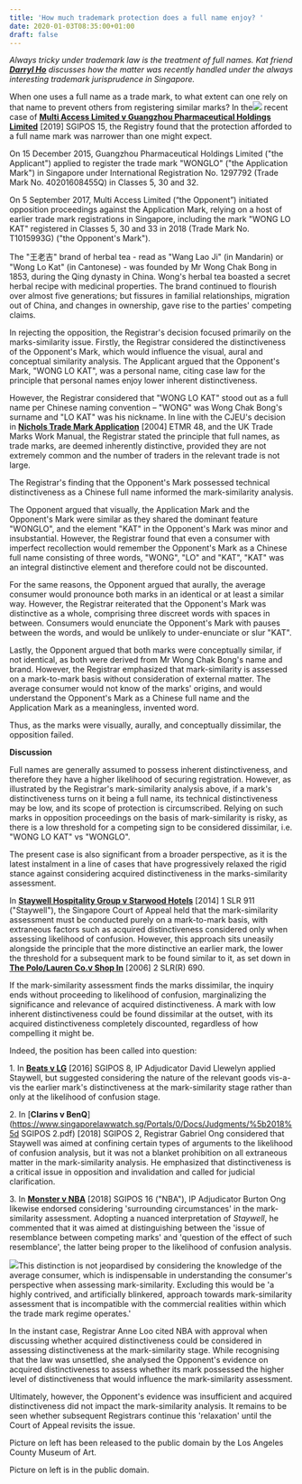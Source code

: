```yaml
---
title: 'How much trademark protection does a full name enjoy? '
date: 2020-01-03T08:35:00+01:00
draft: false
---
```


  

_Always tricky under trademark law is the treatment of full names. Kat friend [**Darryl Ho**](https://www.twobirds.com/en/our-lawyers/d/darryl-ho) discusses how the matter was recently handled under the always interesting trademark jurisprudence in Singapore._  
  
When one uses a full name as a trade mark, to what extent can one rely on that name to prevent others from registering similar marks? In the[![](https://3.bp.blogspot.com/-1pL3O_Tp5gM/XgnebGHvGRI/AAAAAAAAG6U/pGYCulvvQI0rYcMaDRK2QnYYNo2iZ7GTQCLcBGAsYHQ/s400/Five_Piece_Tea_Service_with_Chrysanthemum_Design_LACMA_M.2006.132.10a-i.jpg)](https://3.bp.blogspot.com/-1pL3O_Tp5gM/XgnebGHvGRI/AAAAAAAAG6U/pGYCulvvQI0rYcMaDRK2QnYYNo2iZ7GTQCLcBGAsYHQ/s1600/Five_Piece_Tea_Service_with_Chrysanthemum_Design_LACMA_M.2006.132.10a-i.jpg) recent case of [**Multi Access Limited v Guangzhou Pharmaceutical Holdings Limited**](https://www.ipos.gov.sg/docs/default-source/resources-library/hearings-and-mediation/legal-decisions/2019/multi-access-v-guangzhou-pharmaceutical-holdings-2019-sgipos-15---ipos-case-summary.pdf) \[2019\] SGIPOS 15, the Registry found that the protection afforded to a full name mark was narrower than one might expect.  
  
On 15 December 2015, Guangzhou Pharmaceutical Holdings Limited ("the Applicant") applied to register the trade mark "WONGLO" ("the Application Mark") in Singapore under International Registration No. 1297792 (Trade Mark No. 40201608455Q) in Classes 5, 30 and 32.  
  
On 5 September 2017, Multi Access Limited (“the Opponent”) initiated opposition proceedings against the Application Mark, relying on a host of earlier trade mark registrations in Singapore, including the mark "WONG LO KAT" registered in Classes 5, 30 and 33 in 2018 (Trade Mark No. T1015993G) ("the Opponent's Mark").  
  
The "王老吉" brand of herbal tea - read as "Wang Lao Ji" (in Mandarin) or "Wong Lo Kat" (in Cantonese) - was founded by Mr Wong Chak Bong in 1853, during the Qing dynasty in China. Wong's herbal tea boasted a secret herbal recipe with medicinal properties. The brand continued to flourish over almost five generations; but fissures in familial relationships, migration out of China, and changes in ownership, gave rise to the parties' competing claims.  
  
In rejecting the opposition, the Registrar's decision focused primarily on the marks-similarity issue. Firstly, the Registrar considered the distinctiveness of the Opponent's Mark, which would influence the visual, aural and conceptual similarity analysis. The Applicant argued that the Opponent's Mark, "WONG LO KAT", was a personal name, citing case law for the principle that personal names enjoy lower inherent distinctiveness.  
  
However, the Registrar considered that "WONG LO KAT" stood out as a full name per Chinese naming convention – "WONG" was Wong Chak Bong's surname and "LO KAT" was his nickname. In line with the CJEU's decision in [**Nichols Trade Mark Application**](http://curia.europa.eu/juris/showPdf.jsf?text=&docid=49511&pageIndex=0&doclang=en&mode=lst&dir=&occ=first&part=1&cid=2149259) \[2004\] ETMR 48, and the UK Trade Marks Work Manual, the Registrar stated the principle that full names, as trade marks, are deemed inherently distinctive, provided they are not extremely common and the number of traders in the relevant trade is not large.  
  
The Registrar's finding that the Opponent's Mark possessed technical distinctiveness as a Chinese full name informed the mark-similarity analysis.  
  
The Opponent argued that visually, the Application Mark and the Opponent's Mark were similar as they shared the dominant feature "WONGLO", and the element "KAT" in the Opponent's Mark was minor and insubstantial. However, the Registrar found that even a consumer with imperfect recollection would remember the Opponent's Mark as a Chinese full name consisting of three words, "WONG", "LO" and "KAT", "KAT" was an integral distinctive element and therefore could not be discounted.  
  
For the same reasons, the Opponent argued that aurally, the average consumer would pronounce both marks in an identical or at least a similar way. However, the Registrar reiterated that the Opponent's Mark was distinctive as a whole, comprising three discreet words with spaces in between. Consumers would enunciate the Opponent's Mark with pauses between the words, and would be unlikely to under-enunciate or slur "KAT".  
  
Lastly, the Opponent argued that both marks were conceptually similar, if not identical, as both were derived from Mr Wong Chak Bong's name and brand. However, the Registrar emphasized that mark-similarity is assessed on a mark-to-mark basis without consideration of external matter. The average consumer would not know of the marks' origins, and would understand the Opponent's Mark as a Chinese full name and the Application Mark as a meaningless, invented word.  
  
Thus, as the marks were visually, aurally, and conceptually dissimilar, the opposition failed.  
  
**Discussion**  
  
Full names are generally assumed to possess inherent distinctiveness, and therefore they have a higher likelihood of securing registration. However, as illustrated by the Registrar's mark-similarity analysis above, if a mark's distinctiveness turns on it being a full name, its technical distinctiveness may be low, and its scope of protection is circumscribed. Relying on such marks in opposition proceedings on the basis of mark-similarity is risky, as there is a low threshold for a competing sign to be considered dissimilar, i.e. "WONG LO KAT" vs "WONGLO".  
  
The present case is also significant from a broader perspective, as it is the latest instalment in a line of cases that have progressively relaxed the rigid stance against considering acquired distinctiveness in the marks-similarity assessment.  
  
In [**Staywell Hospitality Group v Starwood Hotels**](https://www.aseanip.org/LinkClick.aspx?fileticket=7jSoQjMO67M%3D&portalid=0) \[2014\] 1 SLR 911 ("Staywell"), the Singapore Court of Appeal held that the mark-similarity assessment must be conducted purely on a mark-to-mark basis, with extraneous factors such as acquired distinctiveness considered only when assessing likelihood of confusion. However, this approach sits uneasily alongside the principle that the more distinctive an earlier mark, the lower the threshold for a subsequent mark to be found similar to it, as set down in [**The Polo/Lauren Co.v Shop In**](https://www.aseanip.org/LinkClick.aspx?fileticket=iV6Tpbmj83w%3D&portalid=0) \[2006\] 2 SLR(R) 690.  
  
If the mark-similarity assessment finds the marks dissimilar, the inquiry ends without proceeding to likelihood of confusion, marginalizing the significance and relevance of acquired distinctiveness. A mark with low inherent distinctiveness could be found dissimilar at the outset, with its acquired distinctiveness completely discounted, regardless of how compelling it might be.  
  
Indeed, the position has been called into question:  
  
1\. In [**Beats v LG**](https://www.ipos.gov.sg/docs/default-source/resources-library/hearings-and-mediation/legal-decisions/2016/2016-sgipos-8.pdf) \[2016\] SGIPOS 8, IP Adjudicator David Llewelyn applied Staywell, but suggested considering the nature of the relevant goods vis-a-vis the earlier mark's distinctiveness at the mark-similarity stage rather than only at the likelihood of confusion stage.  
  
2\. In [**Clarins v BenQ**](https://www.singaporelawwatch.sg/Portals/0/Docs/Judgments/%5b2018%5d SGIPOS 2.pdf) \[2018\] SGIPOS 2, Registrar Gabriel Ong considered that Staywell was aimed at confining certain types of arguments to the likelihood of confusion analysis, but it was not a blanket prohibition on all extraneous matter in the mark-similarity analysis. He emphasized that distinctiveness is a critical issue in opposition and invalidation and called for judicial clarification.  
  
3\. In [**Monster v NBA**](https://www.ipos.gov.sg/docs/default-source/resources-library/hearings-and-mediation/legal-decisions/2018/monster-energy-v-nba-properties-2018-sgipos-16.pdf) \[2018\] SGIPOS 16 ("NBA"), IP Adjudicator Burton Ong likewise endorsed considering 'surrounding circumstances' in the mark-similarity assessment. Adopting a nuanced interpretation of _Staywell_, he commented that it was aimed at distinguishing between the 'issue of resemblance between competing marks' and 'question of the effect of such resemblance', the latter being proper to the likelihood of confusion analysis.  
  
[![](https://3.bp.blogspot.com/-8GjHwTbQrUI/XgnZxqo1qVI/AAAAAAAAG6A/FYagLYrRB0YM16Y5FOcK6VtAldSxUh7CQCLcBGAsYHQ/s400/Hello_my_name_is_sticker.svg.png)](https://3.bp.blogspot.com/-8GjHwTbQrUI/XgnZxqo1qVI/AAAAAAAAG6A/FYagLYrRB0YM16Y5FOcK6VtAldSxUh7CQCLcBGAsYHQ/s1600/Hello_my_name_is_sticker.svg.png)This distinction is not jeopardised by considering the knowledge of the average consumer, which is indispensable in understanding the consumer's perspective when assessing mark-similarity. Excluding this would be 'a highly contrived, and artificially blinkered, approach towards mark-similarity assessment that is incompatible with the commercial realities within which the trade mark regime operates.'  
  
In the instant case, Registrar Anne Loo cited NBA with approval when discussing whether acquired distinctiveness could be considered in assessing distinctiveness at the mark-similarity stage. While recognising that the law was unsettled, she analysed the Opponent's evidence on acquired distinctiveness to assess whether its mark possessed the higher level of distinctiveness that would influence the mark-similarity assessment.  
  
Ultimately, however, the Opponent's evidence was insufficient and acquired distinctiveness did not impact the mark-similarity analysis. It remains to be seen whether subsequent Registrars continue this 'relaxation' until the Court of Appeal revisits the issue.  
  
Picture on left has been released to the public domain by the Los Angeles County Museum of Art.  
  
Picture on left is in the public domain.